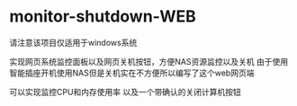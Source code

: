 # monitor-shutdown-WEB
请注意该项目仅适用于windows系统

实现网页系统监控面板以及网页关机按钮，方便NAS资源监控以及关机
由于使用智能插座开机使用NAS但是关机实在不方便所以编写了这个web网页端

可以实现监控CPU和内存使用率
以及一个带确认的关闭计算机按钮
